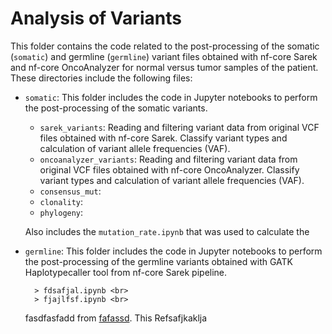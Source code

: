 # Analysis of Variants

This folder contains the code related to the post-processing of the somatic (`somatic`) and germline (`germline`) variant files obtained with nf-core Sarek and nf-core OncoAnalyzer for normal versus tumor samples of the patient. These directories include the following files:

- `somatic`: This folder includes the code in Jupyter notebooks to perform the post-processing of the somatic variants.
  - `sarek_variants`: Reading and filtering variant data from original VCF files obtained with nf-core Sarek. Classify variant types and calculation of variant allele frequencies (VAF).
  - `oncoanalyzer_variants`: Reading and filtering variant data from original VCF files obtained with nf-core OncoAnalyzer. Classify variant types and calculation of variant allele frequencies (VAF).
  - `consensus_mut`: 
  - `clonality`:
  - `phylogeny`:


   Also includes the `mutation_rate.ipynb` that was used to calculate the 

- `germline`: This folder includes the code in Jupyter notebooks to perform the post-processing of the germline variants obtained with GATK Haplotypecaller tool from nf-core Sarek pipeline.



        > fdsafjal.ipynb <br>
        > fjajlfsf.ipynb <br>
      
    fasdfasfadd from [fafassd](https://www.ncbi.nlm.nih.gov/datasets/genome/GCF_000001405.26/). This Refsafjkaklja
